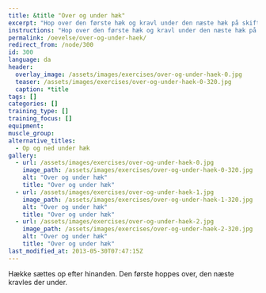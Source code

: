 ```yaml
---
title: &title "Over og under hæk"
excerpt: "Hop over den første hæk og kravl under den næste hæk på skift."
instructions: "Hop over den første hæk og kravl under den næste hæk på skift."
permalink: /oevelse/over-og-under-haek/
redirect_from: /node/300
id: 300
language: da
header:
  overlay_image: /assets/images/exercises/over-og-under-haek-0.jpg
  teaser: /assets/images/exercises/over-og-under-haek-0-320.jpg
  caption: *title
tags: []
categories: []
training_type: [] 
training_focus: []
equipment:
muscle_group:
alternative_titles:
  - Op og ned under hæk
gallery:
  - url: /assets/images/exercises/over-og-under-haek-0.jpg
    image_path: /assets/images/exercises/over-og-under-haek-0-320.jpg
    alt: "Over og under hæk"
    title: "Over og under hæk"
  - url: /assets/images/exercises/over-og-under-haek-1.jpg
    image_path: /assets/images/exercises/over-og-under-haek-1-320.jpg
    alt: "Over og under hæk"
    title: "Over og under hæk"
  - url: /assets/images/exercises/over-og-under-haek-2.jpg
    image_path: /assets/images/exercises/over-og-under-haek-2-320.jpg
    alt: "Over og under hæk"
    title: "Over og under hæk"
last_modified_at: 2013-05-30T07:47:15Z
---
```


Hække sættes op efter hinanden. Den første hoppes over, den næste kravles der under.
